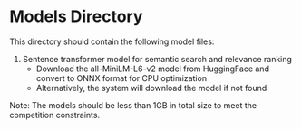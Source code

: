 # Models Directory

This directory should contain the following model files:

1. Sentence transformer model for semantic search and relevance ranking
   - Download the all-MiniLM-L6-v2 model from HuggingFace and convert to ONNX format for CPU optimization
   - Alternatively, the system will download the model if not found

Note: The models should be less than 1GB in total size to meet the competition constraints.
